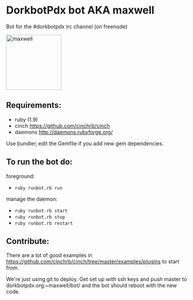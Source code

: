 DorkbotPdx bot AKA maxwell
==============

Bot for the #dorkbotpdx irc channel (on freenode)

<a href="http://www.medonis.com/images/Maxwell_looking_sm.jpg"><img src="http://www.medonis.com/images/Maxwell_looking_sm.jpg" alt="maxwell" height="150px"/></a>

Requirements:
---------------------
- ruby (1.9)
- cinch https://github.com/cinchrb/cinch
- daemons http://daemons.rubyforge.org/

Use bundler, edit the Gemfile if you add new gem dependencies.


To run the bot do:
---------------------

foreground:
- `ruby runbot.rb run`

manage the daemon:
- `ruby runbot.rb start`
- `ruby runbot.rb stop`
- `ruby runbot.rb restart`


Contribute:
---------------------

There are a lot of good examples in https://github.com/cinchrb/cinch/tree/master/examples/plugins to start from.

We're just using git to deploy.  Get set up with ssh keys and push master to dorkbotpdx.org:~maxwell/bot/ and the bot should reboot with the new code.
